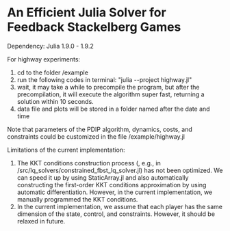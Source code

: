 # An Efficient Julia Solver for Feedback Stackelberg Games

Dependency: Julia 1.9.0 - 1.9.2

For highway experiments:
1. cd to the folder /example
2. run the following codes in terminal: 
    "julia --project highway.jl"
3. wait, it may take a while to precompile the program, but after the precompilation, it will execute the algorithm super fast, returning a solution within 10 seconds.
4. data file and plots will be stored in a folder named after the date and time


Note that parameters of the PDIP algorithm, dynamics, costs, and constraints could be customized in the file /example/highway.jl

Limitations of the current implementation:
1. The KKT conditions construction process (, e.g., in /src/lq_solvers/constrained_fbst_lq_solver.jl) has not been optimized. We can speed it up by using StaticArray.jl and also automatically constructing the first-order KKT conditions approximation by using automatic differentiation. However, in the current implementation, we manually programmed the KKT conditions. 
2. In the current implementation, we assume that each player has the same dimension of the state, control, and constraints. However, it should be relaxed in future.



